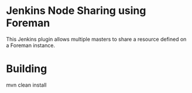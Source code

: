 # Jenkins Node Sharing using Foreman

This Jenkins plugin allows multiple masters to share a resource defined on a Foreman instance.

# Building
mvn clean install


